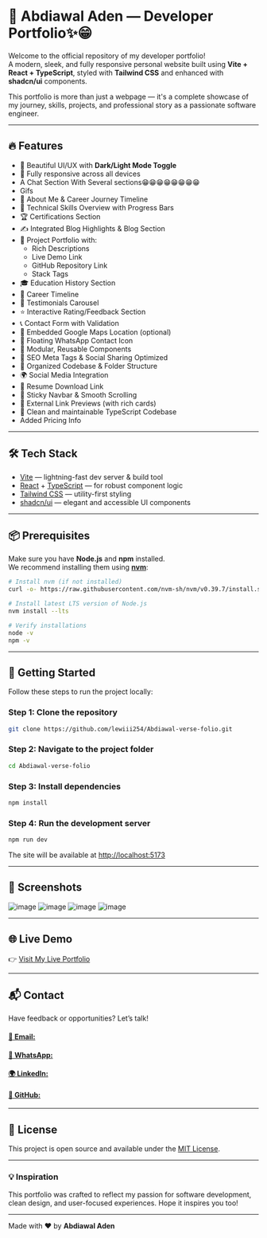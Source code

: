 # 🚀 Abdiawal Aden — Developer Portfolio✨😁

Welcome to the official repository of my developer portfolio!  
A modern, sleek, and fully responsive personal website built using **Vite + React + TypeScript**, styled with **Tailwind CSS** and enhanced with **shadcn/ui** components.

This portfolio is more than just a webpage — it's a complete showcase of my journey, skills, projects, and professional story as a passionate software engineer.

---

## 🔥 Features

- 🎨 Beautiful UI/UX with **Dark/Light Mode Toggle**
- 📱 Fully responsive across all devices
-  A Chat Section With Several sections😁😁😁😁😁😁😁😁
-  Gifs 
- 📜 About Me & Career Journey Timeline
- 🧠 Technical Skills Overview with Progress Bars
- 🏆 Certifications Section
- ✍️ Integrated Blog Highlights & Blog Section
- 💼 Project Portfolio with:
  - Rich Descriptions
  - Live Demo Link
  - GitHub Repository Link
  - Stack Tags
- 🎓 Education History Section
- 🧭 Career Timeline
- 💬 Testimonials Carousel
- ⭐ Interactive Rating/Feedback Section
- 📞 Contact Form with Validation
- 📍 Embedded Google Maps Location (optional)
- 📱 Floating WhatsApp Contact Icon
- 🧩 Modular, Reusable Components
- 🧪 SEO Meta Tags & Social Sharing Optimized
- 📂 Organized Codebase & Folder Structure
- 🌍 Social Media Integration
- 📎 Resume Download Link
- 📌 Sticky Navbar & Smooth Scrolling
- 🔗 External Link Previews (with rich cards)
- 🧠 Clean and maintainable TypeScript Codebase
- Added Pricing Info

---

## 🛠️ Tech Stack

- [Vite](https://vitejs.dev/) — lightning-fast dev server & build tool  
- [React](https://reactjs.org/) + [TypeScript](https://www.typescriptlang.org/) — for robust component logic  
- [Tailwind CSS](https://tailwindcss.com/) — utility-first styling  
- [shadcn/ui](https://ui.shadcn.com/) — elegant and accessible UI components  

---

## 📦 Prerequisites

Make sure you have **Node.js** and **npm** installed.  
We recommend installing them using **[nvm](https://github.com/nvm-sh/nvm)**:

```bash
# Install nvm (if not installed)
curl -o- https://raw.githubusercontent.com/nvm-sh/nvm/v0.39.7/install.sh | bash

# Install latest LTS version of Node.js
nvm install --lts

# Verify installations
node -v
npm -v
```

---

## 🚀 Getting Started

Follow these steps to run the project locally:

### Step 1: Clone the repository

```bash
git clone https://github.com/lewiii254/Abdiawal-verse-folio.git
```

### Step 2: Navigate to the project folder

```bash
cd Abdiawal-verse-folio
```

### Step 3: Install dependencies

```bash
npm install
```

### Step 4: Run the development server

```bash
npm run dev
```

The site will be available at [http://localhost:5173](http://localhost:5173)

---

## 📸 Screenshots

![image](https://github.com/user-attachments/assets/8c936bdb-e0ae-4755-adc9-6aaa149a170e)
![image](https://github.com/user-attachments/assets/56e441b7-b554-4890-b67d-975f4f66650c)
![image](https://github.com/user-attachments/assets/9f5e7696-50ac-4dea-ad55-e5770af5d5b1)
![image](https://github.com/user-attachments/assets/91802ecd-34dc-4df0-8025-ab261a7aa283)

---

## 🌐 Live Demo

👉 [Visit My Live Portfolio](https://Abdiawal-verse-folio.vercel.app/)

---

## 📬 Contact

Have feedback or opportunities? Let’s talk!  
#### [📧 Email:](adenabdiawal@gmail.com) 

#### [💬 WhatsApp:](https://wa.me/254722129118)  

#### [🌍 LinkedIn:](https://linkedin.com/in/Abdiawal-siad)  

#### [🐙 GitHub:](https://github.com/Abdiawal254)

---

## 📝 License

This project is open source and available under the [MIT License](LICENSE).

---

### 💡 Inspiration

This portfolio was crafted to reflect my passion for software development, clean design, and user-focused experiences. Hope it inspires you too!

---

Made with ❤️ by **Abdiawal Aden**
